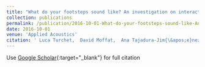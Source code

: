 ```yaml
---
title: "What do your footsteps sound like? An investigation on interactive footstep sounds adjustment"
collection: publications
permalink: /publication/2016-10-01-What-do-your-footsteps-sound-like-An-investigation-on-interactive-footstep-sounds-adjustment
date: 2016-10-01
venue: 'Applied Acoustics'
citation: ' Luca Turchet,  David Moffat,  Ana Tajadura-Jim{\&apos;e}nez,  Joshua Reiss,  Tony Stockman, &quot;What do your footsteps sound like? An investigation on interactive footstep sounds adjustment.&quot; Applied Acoustics, 2016.'
---
```

Use [Google Scholar](https://scholar.google.com/scholar?q=What+do+your+footsteps+sound+like?+An+investigation+on+interactive+footstep+sounds+adjustment){:target="_blank"} for full citation